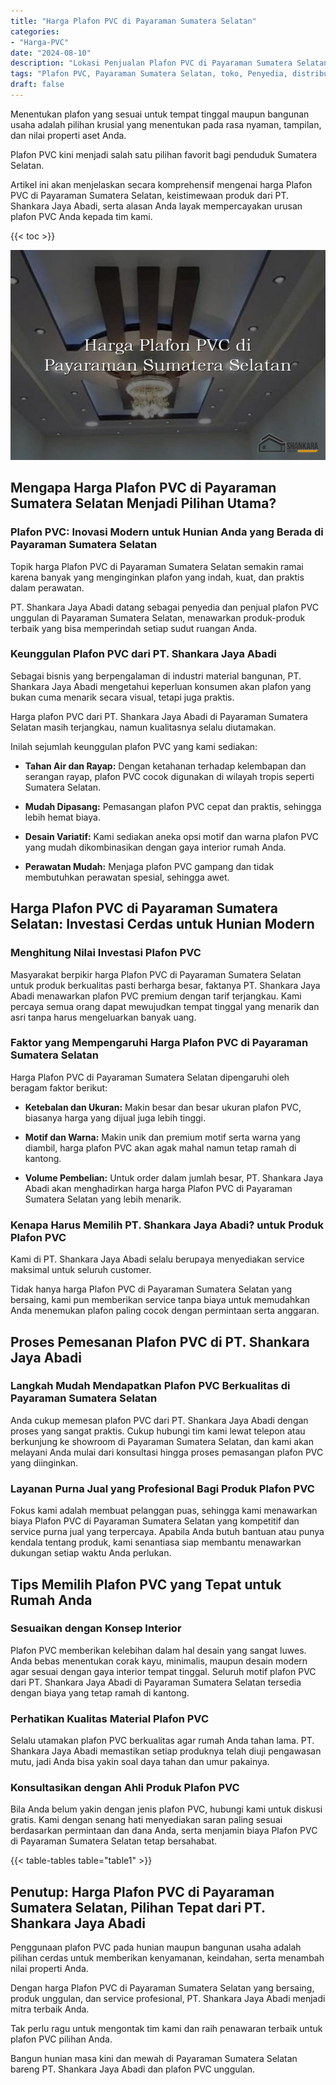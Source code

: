 ```yaml
---
title: "Harga Plafon PVC di Payaraman Sumatera Selatan"
categories: 
- "Harga-PVC"
date: "2024-08-10"
description: "Lokasi Penjualan Plafon PVC di Payaraman Sumatera Selatan untuk hunian, perkantoran, dan toko. Material berkualitas, beragam motif, warna menarik, beserta jasa penempatan ditangani oleh teknisi profesional dan kepastian resmi!|Layanan distribusi Plafon PVC di Payaraman Sumatera Selatan untuk kebutuhan tempat tinggal, office, atau gerai, beserta produk berkualitas dan penempatan oleh teknisi berpengalaman dan garansi resmi.|Alternatif Plafon PVC di Payaraman Sumatera Selatan yang andal untuk rumah, kantor, serta toko, dengan panel terbaik dan instalasi dikerjakan oleh tim ahli dan garansi resmi.|Penyediaan Plafon PVC di Payaraman Sumatera Selatan untuk rumah, kantor, dan toko, dengan produk unggulan dan penempatan oleh tenaga ahli ahli, dilengkapi dengan garansi resmi.}"
tags: "Plafon PVC, Payaraman Sumatera Selatan, toko, Penyedia, distributor"
draft: false
---
```


Menentukan plafon yang sesuai untuk tempat tinggal maupun bangunan usaha adalah pilihan krusial yang menentukan pada rasa nyaman, tampilan, dan nilai properti aset Anda.

Plafon PVC kini menjadi salah satu pilihan favorit bagi penduduk Sumatera Selatan.

Artikel ini akan menjelaskan secara komprehensif mengenai harga Plafon PVC di Payaraman Sumatera Selatan, keistimewaan produk dari PT. Shankara Jaya Abadi, serta alasan Anda layak mempercayakan urusan plafon PVC Anda kepada tim kami.

{{< toc >}}

![Harga Plafon PVC di Payaraman Sumatera Selatan](/images/Harga-PVC/Harga-Plafon-PVC-di-Payaraman-Sumatera-Selatan.png)


## Mengapa Harga Plafon PVC di Payaraman Sumatera Selatan Menjadi Pilihan Utama?

### Plafon PVC: Inovasi Modern untuk Hunian Anda yang Berada di Payaraman Sumatera Selatan

Topik harga Plafon PVC di Payaraman Sumatera Selatan semakin ramai karena banyak yang menginginkan plafon yang indah, kuat, dan praktis dalam perawatan.

PT. Shankara Jaya Abadi datang sebagai penyedia dan penjual plafon PVC unggulan di Payaraman Sumatera Selatan, menawarkan produk-produk terbaik yang bisa memperindah setiap sudut ruangan Anda.

### Keunggulan Plafon PVC dari PT. Shankara Jaya Abadi

Sebagai bisnis yang berpengalaman di industri material bangunan, PT. Shankara Jaya Abadi mengetahui keperluan konsumen akan plafon yang bukan cuma menarik secara visual, tetapi juga praktis.

Harga plafon PVC dari PT. Shankara Jaya Abadi di Payaraman Sumatera Selatan masih terjangkau, namun kualitasnya selalu diutamakan.

Inilah sejumlah keunggulan plafon PVC yang kami sediakan:

- **Tahan Air dan Rayap:** Dengan ketahanan terhadap kelembapan dan serangan rayap, plafon PVC cocok digunakan di wilayah tropis seperti Sumatera Selatan.

- **Mudah Dipasang:** Pemasangan plafon PVC cepat dan praktis, sehingga lebih hemat biaya.

- **Desain Variatif:** Kami sediakan aneka opsi motif dan warna plafon PVC yang mudah dikombinasikan dengan gaya interior rumah Anda.

- **Perawatan Mudah:** Menjaga plafon PVC gampang dan tidak membutuhkan perawatan spesial, sehingga awet.

## Harga Plafon PVC di Payaraman Sumatera Selatan: Investasi Cerdas untuk Hunian Modern

### Menghitung Nilai Investasi Plafon PVC

Masyarakat berpikir harga Plafon PVC di Payaraman Sumatera Selatan untuk produk berkualitas pasti berharga besar, faktanya PT. Shankara Jaya Abadi menawarkan plafon PVC premium dengan tarif terjangkau. Kami percaya semua orang dapat mewujudkan tempat tinggal yang menarik dan asri tanpa harus mengeluarkan banyak uang.

### Faktor yang Mempengaruhi Harga Plafon PVC di Payaraman Sumatera Selatan

Harga Plafon PVC di Payaraman Sumatera Selatan dipengaruhi oleh beragam faktor berikut:

- **Ketebalan dan Ukuran:** Makin besar dan besar ukuran plafon PVC, biasanya harga yang dijual juga lebih tinggi.

- **Motif dan Warna:** Makin unik dan premium motif serta warna yang diambil, harga plafon PVC akan agak mahal namun tetap ramah di kantong.

- **Volume Pembelian:** Untuk order dalam jumlah besar, PT. Shankara Jaya Abadi akan menghadirkan harga harga Plafon PVC di Payaraman Sumatera Selatan yang lebih menarik.

### Kenapa Harus Memilih PT. Shankara Jaya Abadi? untuk Produk Plafon PVC

Kami di PT. Shankara Jaya Abadi selalu berupaya menyediakan service maksimal untuk seluruh customer.

Tidak hanya harga Plafon PVC di Payaraman Sumatera Selatan yang bersaing, kami pun memberikan service tanpa biaya untuk memudahkan Anda menemukan plafon paling cocok dengan permintaan serta anggaran.

## Proses Pemesanan Plafon PVC di PT. Shankara Jaya Abadi

### Langkah Mudah Mendapatkan Plafon PVC Berkualitas di Payaraman Sumatera Selatan

Anda cukup memesan plafon PVC dari PT. Shankara Jaya Abadi dengan proses yang sangat praktis. Cukup hubungi tim kami lewat telepon atau berkunjung ke showroom di Payaraman Sumatera Selatan, dan kami akan melayani Anda mulai dari konsultasi hingga proses pemasangan plafon PVC yang diinginkan.

### Layanan Purna Jual yang Profesional Bagi Produk Plafon PVC

Fokus kami adalah membuat pelanggan puas, sehingga kami menawarkan biaya Plafon PVC di Payaraman Sumatera Selatan yang kompetitif dan service purna jual yang terpercaya. Apabila Anda butuh bantuan atau punya kendala tentang produk, kami senantiasa siap membantu menawarkan dukungan setiap waktu Anda perlukan.

## Tips Memilih Plafon PVC yang Tepat untuk Rumah Anda

### Sesuaikan dengan Konsep Interior

Plafon PVC memberikan kelebihan dalam hal desain yang sangat luwes. Anda bebas menentukan corak kayu, minimalis, maupun desain modern agar sesuai dengan gaya interior tempat tinggal. Seluruh motif plafon PVC dari PT. Shankara Jaya Abadi di Payaraman Sumatera Selatan tersedia dengan biaya yang tetap ramah di kantong.

### Perhatikan Kualitas Material Plafon PVC

Selalu utamakan plafon PVC berkualitas agar rumah Anda tahan lama. PT. Shankara Jaya Abadi memastikan setiap produknya telah diuji pengawasan mutu, jadi Anda bisa yakin soal daya tahan dan umur pakainya.

### Konsultasikan dengan Ahli Produk Plafon PVC

Bila Anda belum yakin dengan jenis plafon PVC, hubungi kami untuk diskusi gratis. Kami dengan senang hati menyediakan saran paling sesuai berdasarkan permintaan dan dana Anda, serta menjamin biaya Plafon PVC di Payaraman Sumatera Selatan tetap bersahabat.

{{< table-tables table="table1" >}}

## Penutup: Harga Plafon PVC di Payaraman Sumatera Selatan, Pilihan Tepat dari PT. Shankara Jaya Abadi

Penggunaan plafon PVC pada hunian maupun bangunan usaha adalah pilihan cerdas untuk memberikan kenyamanan, keindahan, serta menambah nilai properti Anda.

Dengan harga Plafon PVC di Payaraman Sumatera Selatan yang bersaing, produk unggulan, dan service profesional, PT. Shankara Jaya Abadi menjadi mitra terbaik Anda.

Tak perlu ragu untuk mengontak tim kami dan raih penawaran terbaik untuk plafon PVC pilihan Anda.

Bangun hunian masa kini dan mewah di Payaraman Sumatera Selatan bareng PT. Shankara Jaya Abadi dan plafon PVC unggulan.